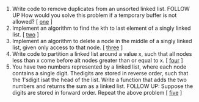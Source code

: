 1.  Write code to remove duplicates from an unsorted linked list. FOLLOW UP How would you solve this problem if a temporary buffer is not allowed? [  [one][101] ]
2.  Implement an algorithm to find the kth to last element of a singly linked list. [ [two][102] ]
3.  Implement an algorithm to delete a node in the middle of a singly linked list, given only access to that node. [  [three][103] ]
4.  Write code to partition a linked list around a value x, such that all nodes less than x come before alt nodes greater than or equal to x. [ [four][104]  ]
5.  You have two numbers represented by a linked list, where each node contains a single digit. Thedigits are stored in reverse order, such that the 1'sdigit isat the head of the list. Write a function that adds the two numbers and returns the sum as a linked list. FOLLOW UP: Suppose the digits are stored in forward order. Repeat the above problem [ [five][105] ]

[101]:https://github.com/inadram/CrackingCode/tree/master/src/main/dataStructures/LinkedLists/One
[102]:https://github.com/inadram/CrackingCode/tree/master/src/main/dataStructures/LinkedLists/Two
[103]:https://github.com/inadram/CrackingCode/tree/master/src/main/dataStructures/LinkedLists/Three
[104]:https://github.com/inadram/CrackingCode/tree/master/src/main/dataStructures/LinkedLists/Four
[105]:https://github.com/inadram/CrackingCode/tree/master/src/main/dataStructures/LinkedLists/Five
